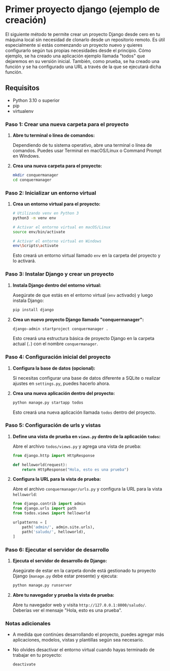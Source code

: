 
# Primer proyecto django (ejemplo de creación)

El siguiente método te permite crear un proyecto Django desde cero en tu máquina local sin necesidad de clonarlo desde un repositorio remoto. 
Es útil especialmente si estás comenzando un proyecto nuevo y quieres configurarlo según tus propias necesidades desde el principio.
Cómo ejemplo, se ha creado una aplicación ejemplo llamada "todos" que dejaremos en su versión inicial.
También, como prueba, se ha creado una función y se ha configurado una URL a través de la que se ejecutará dicha función.

## Requisitos

- Python 3.10 o superior
- pip
- virtualenv

### Paso 1: Crear una nueva carpeta para el proyecto

1. **Abre tu terminal o línea de comandos:**

   Dependiendo de tu sistema operativo, abre una terminal o línea de comandos. Puedes usar Terminal en macOS/Linux o Command Prompt en Windows.

2. **Crea una nueva carpeta para el proyecto:**

   ```bash
   mkdir conquermanager
   cd conquermanager
   ```

### Paso 2: Inicializar un entorno virtual

1. **Crea un entorno virtual para el proyecto:**

   ```bash
   # Utilizando venv en Python 3
   python3 -m venv env

   # Activar el entorno virtual en macOS/Linux
   source env/bin/activate

   # Activar el entorno virtual en Windows
   env\Scripts\activate
   ```

   Esto creará un entorno virtual llamado `env` en la carpeta del proyecto y lo activará.

### Paso 3: Instalar Django y crear un proyecto

1. **Instala Django dentro del entorno virtual:**

   Asegúrate de que estás en el entorno virtual (`env` activado) y luego instala Django:

   ```bash
   pip install django
   ```

2. **Crea un nuevo proyecto Django llamado "conquermanager":**

   ```bash
   django-admin startproject conquermanager .
   ```

   Esto creará una estructura básica de proyecto Django en la carpeta actual (`.`) con el nombre `conquermanager`.

### Paso 4: Configuración inicial del proyecto

1. **Configura la base de datos (opcional):**

   Si necesitas configurar una base de datos diferente a SQLite o realizar ajustes en `settings.py`, puedes hacerlo ahora.

2. **Crea una nueva aplicación dentro del proyecto:**

   ```bash
   python manage.py startapp todos
   ```

   Esto creará una nueva aplicación llamada `todos` dentro del proyecto.

### Paso 5: Configuración de urls y vistas

1. **Define una vista de prueba en `views.py` dentro de la aplicación `todos`:**

   Abre el archivo `todos/views.py` y agrega una vista de prueba:

   ```python
   from django.http import HttpResponse

   def helloworld(request):
       return HttpResponse("Hola, esto es una prueba")
   ```

2. **Configura la URL para la vista de prueba:**

   Abre el archivo `conquermanager/urls.py` y configura la URL para la vista `helloworld`:

   ```python
   from django.contrib import admin
   from django.urls import path
   from todos.views import helloworld

   urlpatterns = [
       path('admin/', admin.site.urls),
       path('saludo/', helloworld),
   ]
   ```

### Paso 6: Ejecutar el servidor de desarrollo

1. **Ejecuta el servidor de desarrollo de Django:**

   Asegúrate de estar en la carpeta donde está gestionado tu proyecto Django (`manage.py` debe estar presente) y ejecuta:

   ```bash
   python manage.py runserver
   ```

2. **Abre tu navegador y prueba la vista de prueba:**

   Abre tu navegador web y visita `http://127.0.0.1:8000/saludo/`. Deberías ver el mensaje "Hola, esto es una prueba".

### Notas adicionales

- A medida que continúes desarrollando el proyecto, puedes agregar más aplicaciones, modelos, vistas y plantillas según sea necesario.
- No olvides desactivar el entorno virtual cuando hayas terminado de trabajar en tu proyecto:

  ```bash
  deactivate
  ```


